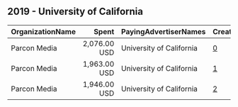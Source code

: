 ## 2019 - University of California 
|OrganizationName|Spent|PayingAdvertiserNames|CreativeUrls|Impressions|Genders|AgeBrackets|CountryCodes|BillingAddresses|CandidateBallotInformation|
|:---|---:|:---|:---|---:|:---|:---|:---|:---|:---|
|Parcon Media|2,076.00 USD|University of California|[0](https://www.snap.com/political-ads/asset/ef46908af3fb636e54db5dadc2b466c63cb4bb5df8eb74a686715f523f0c3c45?mediaType=png)|427,334||21+|united states|US||
|Parcon Media|1,963.00 USD|University of California|[1](https://www.snap.com/political-ads/asset/ef46908af3fb636e54db5dadc2b466c63cb4bb5df8eb74a686715f523f0c3c45?mediaType=png)|467,713||21+|united states|US||
|Parcon Media|1,946.00 USD|University of California|[2](https://www.snap.com/political-ads/asset/ef46908af3fb636e54db5dadc2b466c63cb4bb5df8eb74a686715f523f0c3c45?mediaType=png)|506,514||21-25|united states|US||
